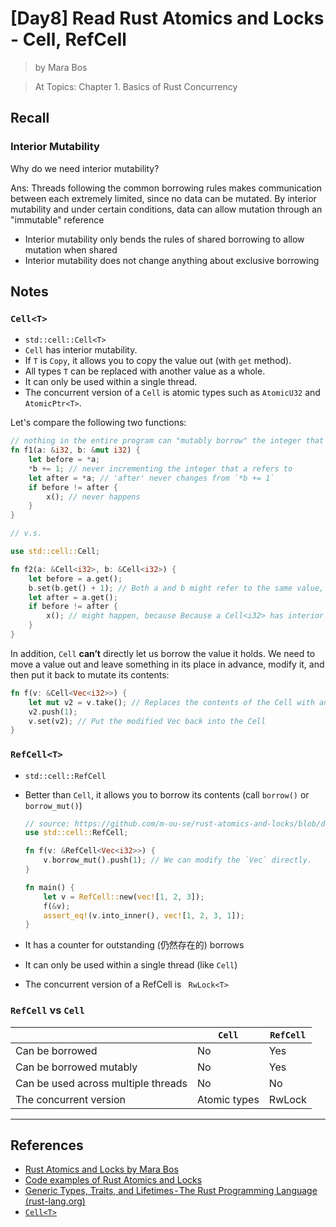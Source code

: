 # [Day8] Read Rust Atomics and Locks - Cell, RefCell

> by Mara Bos

> At Topics: Chapter 1. Basics of Rust Concurrency

## Recall

### Interior Mutability

Why do we need interior mutability?

Ans: Threads following the common borrowing rules makes communication between each extremely limited, since no data can be mutated. By interior mutability and under certain conditions, data can allow mutation through an "immutable" reference

- Interior mutability only bends the rules of shared borrowing to allow mutation when shared
- Interior mutability does not change anything about exclusive borrowing

## Notes

### `Cell<T>`

- `std::cell::Cell<T>`
- `Cell` has interior mutability.
- If `T` is `Copy`, it allows you to copy the value out (with `get` method).
- All types `T` can be replaced with another value as a whole.
- It can only be used within a single thread.
- The concurrent version of a `Cell` is atomic types such as `AtomicU32` and `AtomicPtr<T>`.

Let's compare the following two functions:

```rust
// nothing in the entire program can "mutably borrow" the integer that `a` refers to as long as `a` is borrowing it.
fn f1(a: &i32, b: &mut i32) {
    let before = *a;
    *b += 1; // never incrementing the integer that a refers to
    let after = *a; // 'after' never changes from `*b += 1`
    if before != after {
        x(); // never happens
    }
}

// v.s.

use std::cell::Cell;

fn f2(a: &Cell<i32>, b: &Cell<i32>) {
    let before = a.get();
    b.set(b.get() + 1); // Both a and b might refer to the same value, such that mutating through b might affect a as well
    let after = a.get();
    if before != after {
        x(); // might happen, because Because a Cell<i32> has interior mutability
    }
}
```

In addition, `Cell` **can’t** directly let us borrow the value it holds. We need to move a value out and leave something in its place in advance, modify it, and then put it back to mutate its contents:

```rust
fn f(v: &Cell<Vec<i32>>) {
    let mut v2 = v.take(); // Replaces the contents of the Cell with an empty Vec (leaving "something" in its place)
    v2.push(1);
    v.set(v2); // Put the modified Vec back into the Cell
}
```

### `RefCell<T>`

- `std::cell::RefCell`
- Better than `Cell`, it allows you to borrow its contents (call `borrow()` or `borrow_mut()`)

    ```rust
    // source: https://github.com/m-ou-se/rust-atomics-and-locks/blob/d945e828bd08719a2d7cb6d758be4611bd90ba2b/examples/ch1-07-refcell.rs
    use std::cell::RefCell;

    fn f(v: &RefCell<Vec<i32>>) {
        v.borrow_mut().push(1); // We can modify the `Vec` directly.
    }

    fn main() {
        let v = RefCell::new(vec![1, 2, 3]);
        f(&v);
        assert_eq!(v.into_inner(), vec![1, 2, 3, 1]);
    }
    ```

- It has a counter for outstanding (仍然存在的) borrows
- It can only be used within a single thread (like `Cell`)
- The concurrent version of a RefCell is ` RwLock<T>`

### `RefCell` vs `Cell`

|| `Cell` | `RefCell` |
|---|---|---|
| Can be borrowed | No | Yes |
| Can be borrowed mutably | No | Yes |
| Can be used across multiple threads | No | No |
| The concurrent version | Atomic types | RwLock<T> |

---

## References

- [Rust Atomics and Locks by Mara Bos](https://marabos.nl/atomics/)
- [Code examples of Rust Atomics and Locks](https://github.com/m-ou-se/rust-atomics-and-locks)
- [Generic Types, Traits, and Lifetimes - The Rust Programming Language (rust-lang.org)](https://doc.rust-lang.org/stable/book/ch10-00-generics.html)
- [`Cell<T>`](https://doc.rust-lang.org/std/cell/#cellt)
